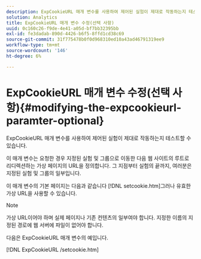 ```yaml
---
description: ExpCookieURL 매개 변수를 사용하여 제어된 실험이 제대로 작동하는지 테스트할 수 있습니다.
solution: Analytics
title: ExpCookieURL 매개 변수 수정(선택 사항)
uuid: 0c160c26-f9de-4e41-a05d-bf7bb32395bb
exl-id: fe3dadab-890d-4426-b6f5-8ffd1cd38c69
source-git-commit: 31f775478b0f0d968310ed10a43ad46791319ee9
workflow-type: tm+mt
source-wordcount: '146'
ht-degree: 6%

---
```


# ExpCookieURL 매개 변수 수정(선택 사항){#modifying-the-expcookieurl-paramter-optional}

ExpCookieURL 매개 변수를 사용하여 제어된 실험이 제대로 작동하는지 테스트할 수 있습니다.

이 매개 변수는 요청한 경우 지정된 실험 및 그룹으로 이동한 다음 웹 사이트의 루트로 리디렉션하는 가상 페이지의 URL을 정의합니다. 그 지점부터 실험의 끝까지, 여러분은 지정된 실험 및 그룹의 일부입니다.

이 매개 변수의 기본 페이지는 다음과 같습니다 [!DNL setcookie.htm]그러나 유효한 가상 URL을 사용할 수 있습니다.

>[!NOTE]
>
>가상 URL이어야 하며 실제 페이지나 기존 컨텐츠의 일부여야 합니다. 지정한 이름의 지정된 경로에 웹 서버에 파일이 없어야 합니다.

다음은 ExpCookieURL 매개 변수의 예입니다.

[!DNL ExpCookieURL /setcookie.htm]
